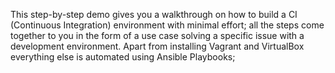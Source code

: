 This step-by-step demo gives you a walkthrough on how to build a CI (Continuous Integration) environment with minimal effort; all the steps come together to you in the form of a use case solving a specific issue with a development environment. Apart from installing Vagrant and VirtualBox everything else is automated using Ansible Playbooks;
